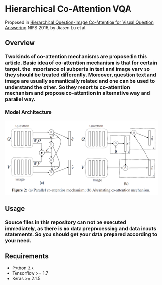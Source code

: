 # Hierarchical Co-Attention VQA

Proposed in [Hierarchical Question-Image Co-Attention for Visual Question Answering](http://papers.nips.cc/paper/6202-hierarchical-question-image-co-attention-for-visual-question-answering.pdf) NIPS 2016, by Jiasen Lu et al.

## **Overview**
###  Two kinds of co-attention mechanisms are proposedin this article. Basic idea of co-attention mechanism is that for certain target, the importance of subparts in text and image vary so they should be treated differently. Moreover, question text and image are usually semantically related and one can be used to understand the other. So they resort to co-attention mechanism and propose co-attention in alternative way and parallel way.  
### Model Architecture
![VQA model](VQA.png)

## **Usage**
### Source files in this repository can not be executed immediately, as there is no data preprocessing and data inputs statements. So you should get your data prepared according to your need.  

## **Requirements**
- Python 3.x
- Tensorflow >= 1.7
- Keras >= 2.1.5



